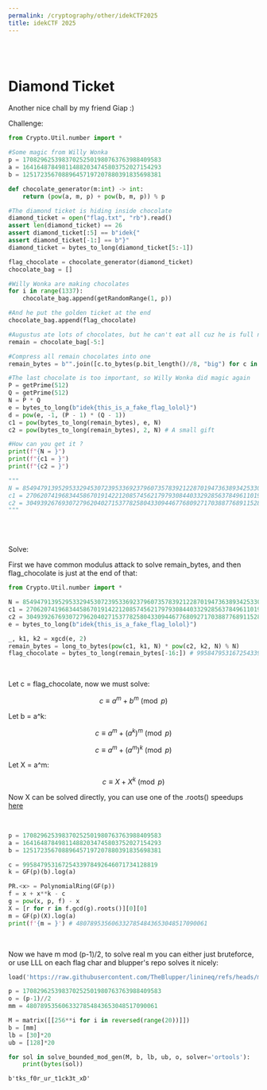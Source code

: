 ```yaml
---
permalink: /cryptography/other/idekCTF2025
title: idekCTF 2025
---
```


<br>

<br>

# Diamond Ticket

Another nice chall by my friend Giap :)


Challenge: 

```python
from Crypto.Util.number import *

#Some magic from Willy Wonka
p = 170829625398370252501980763763988409583
a = 164164878498114882034745803752027154293
b = 125172356708896457197207880391835698381

def chocolate_generator(m:int) -> int:
    return (pow(a, m, p) + pow(b, m, p)) % p

#The diamond ticket is hiding inside chocolate
diamond_ticket = open("flag.txt", "rb").read()
assert len(diamond_ticket) == 26
assert diamond_ticket[:5] == b"idek{"
assert diamond_ticket[-1:] == b"}"
diamond_ticket = bytes_to_long(diamond_ticket[5:-1])

flag_chocolate = chocolate_generator(diamond_ticket)
chocolate_bag = []

#Willy Wonka are making chocolates
for i in range(1337):
    chocolate_bag.append(getRandomRange(1, p))

#And he put the golden ticket at the end
chocolate_bag.append(flag_chocolate)

#Augustus ate lots of chocolates, but he can't eat all cuz he is full now :D
remain = chocolate_bag[-5:]

#Compress all remain chocolates into one
remain_bytes = b"".join([c.to_bytes(p.bit_length()//8, "big") for c in remain])

#The last chocolate is too important, so Willy Wonka did magic again
P = getPrime(512)
Q = getPrime(512)
N = P * Q
e = bytes_to_long(b"idek{this_is_a_fake_flag_lolol}")
d = pow(e, -1, (P - 1) * (Q - 1))
c1 = pow(bytes_to_long(remain_bytes), e, N)
c2 = pow(bytes_to_long(remain_bytes), 2, N) # A small gift

#How can you get it ?
print(f"{N = }")
print(f"{c1 = }")
print(f"{c2 = }") 

"""
N = 85494791395295332945307239533692379607357839212287019473638934253301452108522067416218735796494842928689545564411909493378925446256067741352255455231566967041733698260315140928382934156213563527493360928094724419798812564716724034316384416100417243844799045176599197680353109658153148874265234750977838548867
c1 = 27062074196834458670191422120857456217979308440332928563784961101978948466368298802765973020349433121726736536899260504828388992133435359919764627760887966221328744451867771955587357887373143789000307996739905387064272569624412963289163997701702446706106089751532607059085577031825157942847678226256408018301
c2 = 30493926769307279620402715377825804330944677680927170388776891152831425786788516825687413453427866619728035923364764078434617853754697076732657422609080720944160407383110441379382589644898380399280520469116924641442283645426172683945640914810778133226061767682464112690072473051344933447823488551784450844649
"""
```


<br>


<br>

Solve:


First we have common modulus attack to solve remain_bytes, and then flag_chocolate is just at the end of that:

```python
from Crypto.Util.number import *

N = 85494791395295332945307239533692379607357839212287019473638934253301452108522067416218735796494842928689545564411909493378925446256067741352255455231566967041733698260315140928382934156213563527493360928094724419798812564716724034316384416100417243844799045176599197680353109658153148874265234750977838548867
c1 = 27062074196834458670191422120857456217979308440332928563784961101978948466368298802765973020349433121726736536899260504828388992133435359919764627760887966221328744451867771955587357887373143789000307996739905387064272569624412963289163997701702446706106089751532607059085577031825157942847678226256408018301
c2 = 30493926769307279620402715377825804330944677680927170388776891152831425786788516825687413453427866619728035923364764078434617853754697076732657422609080720944160407383110441379382589644898380399280520469116924641442283645426172683945640914810778133226061767682464112690072473051344933447823488551784450844649
e = bytes_to_long(b"idek{this_is_a_fake_flag_lolol}")

_, k1, k2 = xgcd(e, 2)
remain_bytes = long_to_bytes(pow(c1, k1, N) * pow(c2, k2, N) % N)
flag_chocolate = bytes_to_long(remain_bytes[-16:]) # 99584795316725433978492646071734128819
```

<br>

Let c = flag_chocolate, now we must solve:

$$c \equiv a^m + b^m \pmod p$$

Let b = a^k:

$$c \equiv a^m + (a^k)^m \pmod p$$

$$c \equiv a^m + (a^m)^k \pmod p$$

Let X = a^m:

$$c \equiv X + X^k \pmod p$$

Now X can be solved directly, you can use one of the .roots() speedups [here](https://connor-mccartney.github.io/cryptography/other/grammarnaziMaltaQuals2025)

<br>

```python
p = 170829625398370252501980763763988409583
a = 164164878498114882034745803752027154293
b = 125172356708896457197207880391835698381

c = 99584795316725433978492646071734128819
k = GF(p)(b).log(a)

PR.<x> = PolynomialRing(GF(p))
f = x + x**k - c
g = pow(x, p, f) - x
X = [r for r in f.gcd(g).roots()][0][0]
m = GF(p)(X).log(a)
print(f'{m = }') # 4807895356063327854843653048517090061
```

<br>

Now we have m mod (p-1)/2, to solve real m you can either just bruteforce, or use LLL on each flag char and blupper's repo solves it nicely:

```python
load('https://raw.githubusercontent.com/TheBlupper/linineq/refs/heads/main/linineq.py')

p = 170829625398370252501980763763988409583
o = (p-1)//2
mm = 4807895356063327854843653048517090061

M = matrix([[256**i for i in reversed(range(20))]])
b = [mm]
lb = [30]*20 
ub = [128]*20 

for sol in solve_bounded_mod_gen(M, b, lb, ub, o, solver='ortools'):
    print(bytes(sol))
```

`b'tks_f0r_ur_t1ck3t_xD'`
